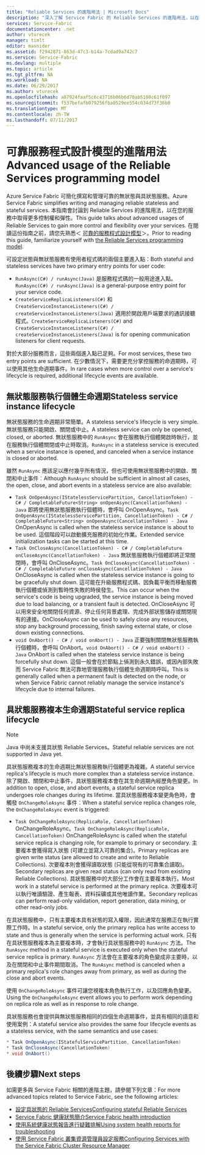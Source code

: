 ```yaml
---
title: "Reliable Services 的進階用法 | Microsoft Docs"
description: "深入了解 Service Fabric 的 Reliable Services 的進階用法，以在服務中增加彈性。"
services: Service-Fabric
documentationcenter: .net
author: vturecek
manager: timlt
editor: masnider
ms.assetid: f2942871-863d-47c3-b14a-7cdad9a742c7
ms.service: Service-Fabric
ms.devlang: multiple
ms.topic: article
ms.tgt_pltfrm: NA
ms.workload: NA
ms.date: 06/29/2017
ms.author: vturecek
ms.openlocfilehash: a87924faaf5c6c43716b06b6d70ab5100c61f097
ms.sourcegitcommit: f537befafb079256fba0529ee554c034d73f36b0
ms.translationtype: MT
ms.contentlocale: zh-TW
ms.lasthandoff: 07/11/2017
---
```

# <a name="advanced-usage-of-the-reliable-services-programming-model"></a><span data-ttu-id="850bf-103">可靠服務程式設計模型的進階用法</span><span class="sxs-lookup"><span data-stu-id="850bf-103">Advanced usage of the Reliable Services programming model</span></span>
<span data-ttu-id="850bf-104">Azure Service Fabric 可簡化撰寫和管理可靠的無狀態與具狀態服務。</span><span class="sxs-lookup"><span data-stu-id="850bf-104">Azure Service Fabric simplifies writing and managing reliable stateless and stateful services.</span></span> <span data-ttu-id="850bf-105">本指南會討論到 Reliable Services 的進階用法，以在您的服務中取得更多控制權和彈性。</span><span class="sxs-lookup"><span data-stu-id="850bf-105">This guide talks about advanced usages of Reliable Services to gain more control and flexibility over your services.</span></span> <span data-ttu-id="850bf-106">在閱讀這份指南之前，請您先熟悉＜ [可靠的服務程式設計模型](service-fabric-reliable-services-introduction.md)＞。</span><span class="sxs-lookup"><span data-stu-id="850bf-106">Prior to reading this guide, familiarize yourself with [the Reliable Services programming model](service-fabric-reliable-services-introduction.md).</span></span>

<span data-ttu-id="850bf-107">可設定狀態與無狀態服務有使用者程式碼的兩個主要進入點：</span><span class="sxs-lookup"><span data-stu-id="850bf-107">Both stateful and stateless services have two primary entry points for user code:</span></span>

* <span data-ttu-id="850bf-108">`RunAsync(C#) / runAsync(Java)` 是服務程式碼的一般用途進入點。</span><span class="sxs-lookup"><span data-stu-id="850bf-108">`RunAsync(C#) / runAsync(Java)` is a general-purpose entry point for your service code.</span></span>
* <span data-ttu-id="850bf-109">`CreateServiceReplicaListeners(C#)` 和 `CreateServiceInstanceListeners(C#) / createServiceInstanceListeners(Java)` 適用於開啟用戶端要求的通訊接聽程式。</span><span class="sxs-lookup"><span data-stu-id="850bf-109">`CreateServiceReplicaListeners(C#)` and `CreateServiceInstanceListeners(C#) / createServiceInstanceListeners(Java)` is for opening communication listeners for client requests.</span></span>

<span data-ttu-id="850bf-110">對於大部分服務而言，這些兩個進入點已足夠。</span><span class="sxs-lookup"><span data-stu-id="850bf-110">For most services, these two entry points are sufficient.</span></span> <span data-ttu-id="850bf-111">在少數情況下，需要更充分掌控服務的命週期時，可以使用其他生命週期事件。</span><span class="sxs-lookup"><span data-stu-id="850bf-111">In rare cases when more control over a service's lifecycle is required, additional lifecycle events are available.</span></span>

## <a name="stateless-service-instance-lifecycle"></a><span data-ttu-id="850bf-112">無狀態服務執行個體生命週期</span><span class="sxs-lookup"><span data-stu-id="850bf-112">Stateless service instance lifecycle</span></span>
<span data-ttu-id="850bf-113">無狀態服務的生命週期非常簡單。</span><span class="sxs-lookup"><span data-stu-id="850bf-113">A stateless service's lifecycle is very simple.</span></span> <span data-ttu-id="850bf-114">無狀態服務只能開啟、關閉或中止。</span><span class="sxs-lookup"><span data-stu-id="850bf-114">A stateless service can only be opened, closed, or aborted.</span></span> <span data-ttu-id="850bf-115">無狀態服務中的 `RunAsync` 會在服務執行個體開啟時執行，並在服務執行個體關閉或中止時取消。</span><span class="sxs-lookup"><span data-stu-id="850bf-115">`RunAsync` in a stateless service is executed when a service instance is opened, and canceled when a service instance is closed or aborted.</span></span>

<span data-ttu-id="850bf-116">雖然 `RunAsync` 應該足以應付幾乎所有情況，但也可使用無狀態服務中的開啟、關閉和中止事件︰</span><span class="sxs-lookup"><span data-stu-id="850bf-116">Although `RunAsync` should be sufficient in almost all cases, the open, close, and abort events in a stateless service are also available:</span></span>

* <span data-ttu-id="850bf-117">`Task OnOpenAsync(IStatelessServicePartition, CancellationToken) - C# / CompletableFuture<String> onOpenAsync(CancellationToken) - Java` 即將使用無狀態服務執行個體時，會呼叫 OnOpenAsync。</span><span class="sxs-lookup"><span data-stu-id="850bf-117">`Task OnOpenAsync(IStatelessServicePartition, CancellationToken) - C# / CompletableFuture<String> onOpenAsync(CancellationToken) - Java` OnOpenAsync is called when the stateless service instance is about to be used.</span></span> <span data-ttu-id="850bf-118">這個階段可以啟動擴充服務的初始化作業。</span><span class="sxs-lookup"><span data-stu-id="850bf-118">Extended service initialization tasks can be started at this time.</span></span>
* <span data-ttu-id="850bf-119">`Task OnCloseAsync(CancellationToken) - C# / CompletableFuture onCloseAsync(CancellationToken) - Java` 無狀態服務執行個體即將正常關閉時，會呼叫 OnCloseAsync。</span><span class="sxs-lookup"><span data-stu-id="850bf-119">`Task OnCloseAsync(CancellationToken) - C# / CompletableFuture onCloseAsync(CancellationToken) - Java` OnCloseAsync is called when the stateless service instance is going to be gracefully shut down.</span></span> <span data-ttu-id="850bf-120">這可能在升級服務程式碼、因負載平衡而移動服務執行個體或偵測到暫時性失敗的時侯發生。</span><span class="sxs-lookup"><span data-stu-id="850bf-120">This can occur when the service's code is being upgraded, the service instance is being moved due to load balancing, or a transient fault is detected.</span></span> <span data-ttu-id="850bf-121">OnCloseAsync 可以用來安全地關閉任何資源、停止任何背景處理、完成外部狀態儲存或關閉現有的連接。</span><span class="sxs-lookup"><span data-stu-id="850bf-121">OnCloseAsync can be used to safely close any resources, stop any background processing, finish saving external state, or close down existing connections.</span></span>
* <span data-ttu-id="850bf-122">`void OnAbort() - C# / void onAbort() - Java` 正要強制關閉無狀態服務執行個體時，會呼叫 OnAbort。</span><span class="sxs-lookup"><span data-stu-id="850bf-122">`void OnAbort() - C# / void onAbort() - Java` OnAbort is called when the stateless service instance is being forcefully shut down.</span></span> <span data-ttu-id="850bf-123">這個一般會在於節點上偵測到永久錯誤，或因內部失敗而 Service Fabric 無法可靠地管理服務執行個體生命週期時呼叫。</span><span class="sxs-lookup"><span data-stu-id="850bf-123">This is generally called when a permanent fault is detected on the node, or when Service Fabric cannot reliably manage the service instance's lifecycle due to internal failures.</span></span>

## <a name="stateful-service-replica-lifecycle"></a><span data-ttu-id="850bf-124">具狀態服務複本生命週期</span><span class="sxs-lookup"><span data-stu-id="850bf-124">Stateful service replica lifecycle</span></span>

> [!NOTE]
> <span data-ttu-id="850bf-125">Java 中尚未支援具狀態 Reliable Services。</span><span class="sxs-lookup"><span data-stu-id="850bf-125">Stateful reliable services are not supported in Java yet.</span></span>
>
>

<span data-ttu-id="850bf-126">具狀態服務複本的生命週期比無狀態服務執行個體更為複雜。</span><span class="sxs-lookup"><span data-stu-id="850bf-126">A stateful service replica's lifecycle is much more complex than a stateless service instance.</span></span> <span data-ttu-id="850bf-127">除了開啟、關閉和中止事件，具狀態服務複本會在其生命週期內經歷角色變更。</span><span class="sxs-lookup"><span data-stu-id="850bf-127">In addition to open, close, and abort events, a stateful service replica undergoes role changes during its lifetime.</span></span> <span data-ttu-id="850bf-128">當具狀態服務複本變更角色時，會觸發 `OnChangeRoleAsync` 事件︰</span><span class="sxs-lookup"><span data-stu-id="850bf-128">When a stateful service replica changes role, the `OnChangeRoleAsync` event is triggered:</span></span>

* <span data-ttu-id="850bf-129">`Task OnChangeRoleAsync(ReplicaRole, CancellationToken)` OnChangeRoleAsync。</span><span class="sxs-lookup"><span data-stu-id="850bf-129">`Task OnChangeRoleAsync(ReplicaRole, CancellationToken)` OnChangeRoleAsync is called when the stateful service replica is changing role, for example to primary or secondary.</span></span> <span data-ttu-id="850bf-130">主要複本會獲得寫入狀態 (可建立並寫入可靠的集合)。</span><span class="sxs-lookup"><span data-stu-id="850bf-130">Primary replicas are given write status (are allowed to create and write to Reliable Collections).</span></span> <span data-ttu-id="850bf-131">次要複本則會獲得讀取狀態 (只能從現有的可靠集合讀取)。</span><span class="sxs-lookup"><span data-stu-id="850bf-131">Secondary replicas are given read status (can only read from existing Reliable Collections).</span></span> <span data-ttu-id="850bf-132">具狀態服務中的大部分工作會在主要複本執行。</span><span class="sxs-lookup"><span data-stu-id="850bf-132">Most work in a stateful service is performed at the primary replica.</span></span> <span data-ttu-id="850bf-133">次要複本可以執行唯讀驗證、產生報表、資料採礦或其他唯讀作業。</span><span class="sxs-lookup"><span data-stu-id="850bf-133">Secondary replicas can perform read-only validation, report generation, data mining, or other read-only jobs.</span></span>

<span data-ttu-id="850bf-134">在具狀態服務中，只有主要複本具有狀態的寫入權限，因此通常在服務正在執行實際工作時。</span><span class="sxs-lookup"><span data-stu-id="850bf-134">In a stateful service, only the primary replica has write access to state and thus is generally when the service is performing actual work.</span></span> <span data-ttu-id="850bf-135">只有在具狀態服務複本為主要複本時，才會執行具狀態服務中的 `RunAsync` 方法。</span><span class="sxs-lookup"><span data-stu-id="850bf-135">The `RunAsync` method in a stateful service is executed only when the stateful service replica is primary.</span></span> <span data-ttu-id="850bf-136">`RunAsync` 方法會在主要複本的角色變成非主要時，以及在關閉和中止事件期間取消。</span><span class="sxs-lookup"><span data-stu-id="850bf-136">The `RunAsync` method is canceled when a primary replica's role changes away from primary, as well as during the close and abort events.</span></span>

<span data-ttu-id="850bf-137">使用 `OnChangeRoleAsync` 事件可讓您視複本角色執行工作，以及回應角色變更。</span><span class="sxs-lookup"><span data-stu-id="850bf-137">Using the `OnChangeRoleAsync` event allows you to perform work depending on replica role as well as in response to role change.</span></span>

<span data-ttu-id="850bf-138">具狀態服務也會提供與無狀態服務相同的四個生命週期事件，並具有相同的語意和使用案例：</span><span class="sxs-lookup"><span data-stu-id="850bf-138">A stateful service also provides the same four lifecycle events as a stateless service, with the same semantics and use cases:</span></span>

```csharp
* Task OnOpenAsync(IStatefulServicePartition, CancellationToken)
* Task OnCloseAsync(CancellationToken)
* void OnAbort()
```

## <a name="next-steps"></a><span data-ttu-id="850bf-139">後續步驟</span><span class="sxs-lookup"><span data-stu-id="850bf-139">Next steps</span></span>
<span data-ttu-id="850bf-140">如需更多與 Service Fabric 相關的進階主題，請參閱下列文章：</span><span class="sxs-lookup"><span data-stu-id="850bf-140">For more advanced topics related to Service Fabric, see the following articles:</span></span>

* [<span data-ttu-id="850bf-141">設定具狀態的 Reliable Services</span><span class="sxs-lookup"><span data-stu-id="850bf-141">Configuring stateful Reliable Services</span></span>](service-fabric-reliable-services-configuration.md)
* [<span data-ttu-id="850bf-142">Service Fabric 健康狀態簡介</span><span class="sxs-lookup"><span data-stu-id="850bf-142">Service Fabric health introduction</span></span>](service-fabric-health-introduction.md)
* [<span data-ttu-id="850bf-143">使用系統健康狀態報告進行疑難排解</span><span class="sxs-lookup"><span data-stu-id="850bf-143">Using system health reports for troubleshooting</span></span>](service-fabric-understand-and-troubleshoot-with-system-health-reports.md)
* [<span data-ttu-id="850bf-144">使用 Service Fabric 叢集資源管理員設定服務</span><span class="sxs-lookup"><span data-stu-id="850bf-144">Configuring Services with the Service Fabric Cluster Resource Manager</span></span>](service-fabric-cluster-resource-manager-configure-services.md)
